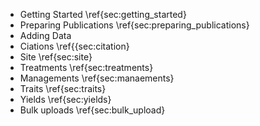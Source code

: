 * Getting Started \ref{sec:getting_started}
* Preparing Publications \ref{sec:preparing_publications}
* Adding Data
 * Ciations \ref{{sec:citation}
 * Site \ref{sec:site}
 * Treatments \ref{sec:treatments}
 * Managements \ref{sec:manaements}
 * Traits \ref{sec:traits}
 * Yields \ref{sec:yields}
* Bulk uploads \ref{sec:bulk_upload}